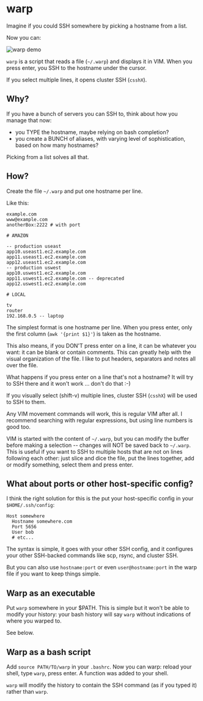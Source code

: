 
warp
====

Imagine if you could SSH somewhere by picking a hostname from a list.

Now you can:

![warp demo](https://raw.githubusercontent.com/jpalardy/warp/master/assets/warp.gif)

`warp` is a script that reads a file (`~/.warp`) and displays it in VIM. When
you press enter, you SSH to the hostname under the cursor.

If you select multiple lines, it opens cluster SSH (`csshX`).

Why?
----

If you have a bunch of servers you can SSH to, think about how you manage that now:

* you TYPE the hostname, maybe relying on bash completion?
* you create a BUNCH of aliases, with varying level of sophistication, based on how many hostnames?

Picking from a list solves all that.


How?
----

Create the file `~/.warp` and put one hostname per line.

Like this:

    example.com
    www@example.com
    anotherBox:2222 # with port

    # AMAZON

    -- production useast
    app10.useast1.ec2.example.com
    app11.useast1.ec2.example.com
    app12.useast1.ec2.example.com
    -- production uswest
    app10.uswest1.ec2.example.com
    app11.uswest1.ec2.example.com -- deprecated
    app12.uswest1.ec2.example.com

    # LOCAL

    tv
    router
    192.168.0.5 -- laptop

The simplest format is one hostname per line. When you press enter, only the
first column (`awk '{print $1}'`) is taken as the hostname.

This also means, if you DON'T press enter on a line, it can be whatever
you want: it can be blank or contain comments. This can greatly help with the
visual organization of the file. I like to put headers, separators and notes all
over the file.

What happens if you press enter on a line that's not a hostname? It will try to SSH there
and it won't work ... don't do that :-)

If you visually select (shift-v) multiple lines, cluster SSH (`csshX`) will be
used to SSH to them.

Any VIM movement commands will work, this is regular VIM after all. I recommend
searching with regular expressions, but using line numbers is good too.

VIM is started with the content of `~/.warp`, but you can modify the buffer
before making a selection -- changes will NOT be saved back to `~/.warp`. This
is useful if you want to SSH to multiple hosts that are not on lines following
each other: just slice and dice the file, put the lines together, add or modify
something, select them and press enter.

What about ports or other host-specific config?
-----------------------------------------------

I think the right solution for this is the put your host-specific config in
your `$HOME/.ssh/config`:

    Host somewhere
      Hostname somewhere.com
      Port 5656
      User bob
      # etc...

The syntax is simple, it goes with your other SSH config, and it configures
your other SSH-backed commands like scp, rsync, and cluster SSH.

But you can also use `hostname:port` or even `user@hostname:port` in the warp
file if you want to keep things simple.


Warp as an executable
---------------------

Put `warp` somewhere in your $PATH. This is simple but it won't be able to
modify your history: your bash history will say `warp` without indications of
where you warped to.

See below.


Warp as a bash script
---------------------

Add `source PATH/TO/warp` in your `.bashrc`. Now you can warp: reload your
shell, type `warp`, press enter. A function was added to your shell.

`warp` will modify the history to contain the SSH command (as if you typed it)
rather than `warp`.

